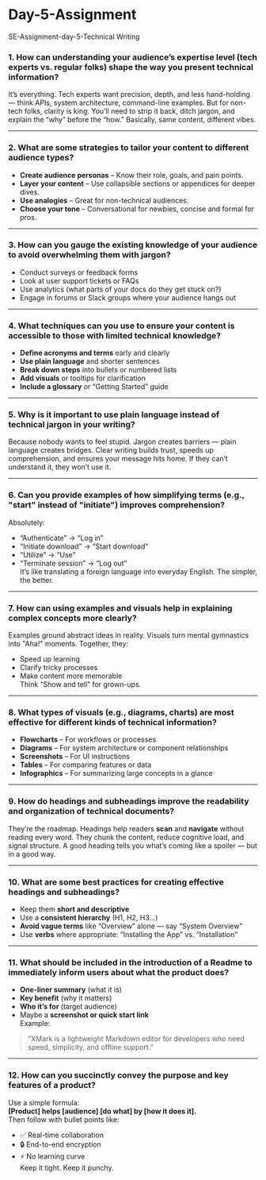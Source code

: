 # Day-5-Assignment
SE-Assignment-day-5-Technical Writing


### 1. **How can understanding your audience’s expertise level (tech experts vs. regular folks) shape the way you present technical information?**  
It’s everything. Tech experts want precision, depth, and less hand-holding — think APIs, system architecture, command-line examples. But for non-tech folks, clarity is king. You’ll need to strip it back, ditch jargon, and explain the “why” before the “how.” Basically, same content, different vibes.

---

### 2. **What are some strategies to tailor your content to different audience types?**  
- **Create audience personas** – Know their role, goals, and pain points.  
- **Layer your content** – Use collapsible sections or appendices for deeper dives.  
- **Use analogies** – Great for non-technical audiences.  
- **Choose your tone** – Conversational for newbies, concise and formal for pros.

---

### 3. **How can you gauge the existing knowledge of your audience to avoid overwhelming them with jargon?**  
- Conduct surveys or feedback forms  
- Look at user support tickets or FAQs  
- Use analytics (what parts of your docs do they get stuck on?)  
- Engage in forums or Slack groups where your audience hangs out

---

### 4. **What techniques can you use to ensure your content is accessible to those with limited technical knowledge?**  
- **Define acronyms and terms** early and clearly  
- **Use plain language** and shorter sentences  
- **Break down steps** into bullets or numbered lists  
- **Add visuals** or tooltips for clarification  
- **Include a glossary** or “Getting Started” guide

---

### 5. **Why is it important to use plain language instead of technical jargon in your writing?**  
Because nobody wants to feel stupid. Jargon creates barriers — plain language creates bridges. Clear writing builds trust, speeds up comprehension, and ensures your message hits home. If they can’t understand it, they won’t use it.

---

### 6. **Can you provide examples of how simplifying terms (e.g., "start" instead of "initiate") improves comprehension?**  
Absolutely:  
- “Authenticate” → “Log in”  
- “Initiate download” → “Start download”  
- “Utilize” → “Use”  
- “Terminate session” → “Log out”  
It’s like translating a foreign language into everyday English. The simpler, the better.

---

### 7. **How can using examples and visuals help in explaining complex concepts more clearly?**  
Examples ground abstract ideas in reality. Visuals turn mental gymnastics into "Aha!" moments. Together, they:  
- Speed up learning  
- Clarify tricky processes  
- Make content more memorable  
Think “Show and tell” for grown-ups.

---

### 8. **What types of visuals (e.g., diagrams, charts) are most effective for different kinds of technical information?**  
- **Flowcharts** – For workflows or processes  
- **Diagrams** – For system architecture or component relationships  
- **Screenshots** – For UI instructions  
- **Tables** – For comparing features or data  
- **Infographics** – For summarizing large concepts in a glance

---

### 9. **How do headings and subheadings improve the readability and organization of technical documents?**  
They’re the roadmap. Headings help readers **scan** and **navigate** without reading every word. They chunk the content, reduce cognitive load, and signal structure. A good heading tells you what’s coming like a spoiler — but in a good way.

---

### 10. **What are some best practices for creating effective headings and subheadings?**  
- Keep them **short and descriptive**  
- Use a **consistent hierarchy** (H1, H2, H3...)  
- **Avoid vague terms** like “Overview” alone — say “System Overview”  
- Use **verbs** where appropriate: “Installing the App” vs. “Installation”

---

### 11. **What should be included in the introduction of a Readme to immediately inform users about what the product does?**  
- **One-liner summary** (what it is)  
- **Key benefit** (why it matters)  
- **Who it’s for** (target audience)  
- Maybe a **screenshot or quick start link**  
Example:  
> “XMark is a lightweight Markdown editor for developers who need speed, simplicity, and offline support.”

---

### 12. **How can you succinctly convey the purpose and key features of a product?**  
Use a simple formula:  
**[Product] helps [audience] [do what] by [how it does it].**  
Then follow with bullet points like:  
- ✅ Real-time collaboration  
- 🔒 End-to-end encryption  
- ⚡️ No learning curve  
Keep it tight. Keep it punchy.
